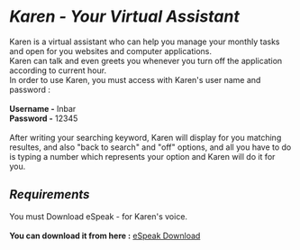 ***<h1>Karen - Your Virtual Assistant</h1>***  

Karen is a virtual assistant who can help you manage your monthly tasks and open for you websites and computer applications.<br>
Karen can talk and even greets you whenever you turn off the application according to current hour.<br>
In order to use Karen, you must access with Karen's user name and password :<br>
<br>
**Username -** Inbar<br>
**Password -** 12345<br>
<br>
After writing your searching keyword, Karen will display for you matching resultes, and also "back to search" and "off" options, and all you have to do is typing a number which represents your option and Karen will do it for you.
***<h2>Requirements</h2>*** 
You must Download eSpeak - for Karen's voice.
<br><br>**You can download it from here :**
<a href="https://espeak.sourceforge.net/download.html" target="_blank">eSpeak Download</a>

